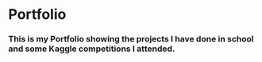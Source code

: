 # Portfolio
### This is my Portfolio showing the projects I have done in school and some Kaggle competitions I attended.
